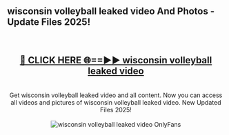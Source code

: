 <h2>wisconsin volleyball leaked video And Photos - Update Files 2025!</h2>
<br>
<div align="center">
<h2><a href="https://betterlinks.top/A2PfLJ" rel="nofollow">🔴 CLICK HERE 🌐==►► wisconsin volleyball leaked video</a></h2>
<br>
Get wisconsin volleyball leaked video and all content. Now you can access all videos and pictures of wisconsin volleyball leaked video. New Updated Files 2025!
<br>
<br>
<a href="https://betterlinks.top/A2PfLJ" rel="nofollow" data-target="animated-image.originalLink"><img src="https://i.imgur.com/dJHk4Zq.gif" alt="wisconsin volleyball leaked video OnlyFans" style="max-width: 100%; display: inline-block;" data-target="animated-image.originalImage"></a>
</div>
<br>